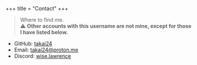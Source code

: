 +++
title = "Contact"
+++

> Where to find me. <br/>
> ⚠️ **Other accounts with this username are not mine, except for those I have listed below.**

+ GitHub: [takai24](https://github.com/takai24)
+ Email: [takai24@proton.me](mailto:takai24@proton.me)
+ Discord: [wise.lawrence]()